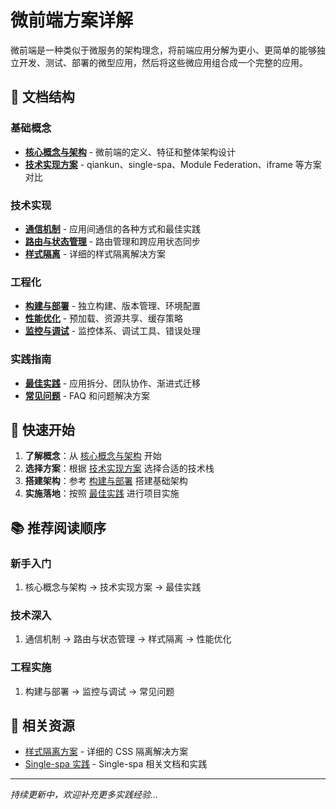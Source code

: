 # 微前端方案详解

微前端是一种类似于微服务的架构理念，将前端应用分解为更小、更简单的能够独立开发、测试、部署的微型应用，然后将这些微应用组合成一个完整的应用。

## 📁 文档结构

### 基础概念
- [**核心概念与架构**](./01-核心概念与架构.md) - 微前端的定义、特征和整体架构设计
- [**技术实现方案**](./02-技术实现方案.md) - qiankun、single-spa、Module Federation、iframe 等方案对比

### 技术实现
- [**通信机制**](./03-通信机制.md) - 应用间通信的各种方式和最佳实践
- [**路由与状态管理**](./04-路由与状态管理.md) - 路由管理和跨应用状态同步
- [**样式隔离**](../样式隔离方案.md) - 详细的样式隔离解决方案

### 工程化
- [**构建与部署**](./05-构建与部署.md) - 独立构建、版本管理、环境配置
- [**性能优化**](./06-性能优化.md) - 预加载、资源共享、缓存策略
- [**监控与调试**](./07-监控与调试.md) - 监控体系、调试工具、错误处理

### 实践指南
- [**最佳实践**](./08-最佳实践.md) - 应用拆分、团队协作、渐进式迁移
- [**常见问题**](./09-常见问题.md) - FAQ 和问题解决方案

## 🎯 快速开始

1. **了解概念**：从 [核心概念与架构](./01-核心概念与架构.md) 开始
2. **选择方案**：根据 [技术实现方案](./02-技术实现方案.md) 选择合适的技术栈
3. **搭建架构**：参考 [构建与部署](./05-构建与部署.md) 搭建基础架构
4. **实施落地**：按照 [最佳实践](./08-最佳实践.md) 进行项目实施

## 📚 推荐阅读顺序

### 新手入门
1. 核心概念与架构 → 技术实现方案 → 最佳实践

### 技术深入
1. 通信机制 → 路由与状态管理 → 样式隔离 → 性能优化

### 工程实施
1. 构建与部署 → 监控与调试 → 常见问题

## 🔗 相关资源

- [样式隔离方案](../样式隔离方案.md) - 详细的 CSS 隔离解决方案
- [Single-spa 实践](../../packages/Single-spa/) - Single-spa 相关文档和实践

---

*持续更新中，欢迎补充更多实践经验...*
